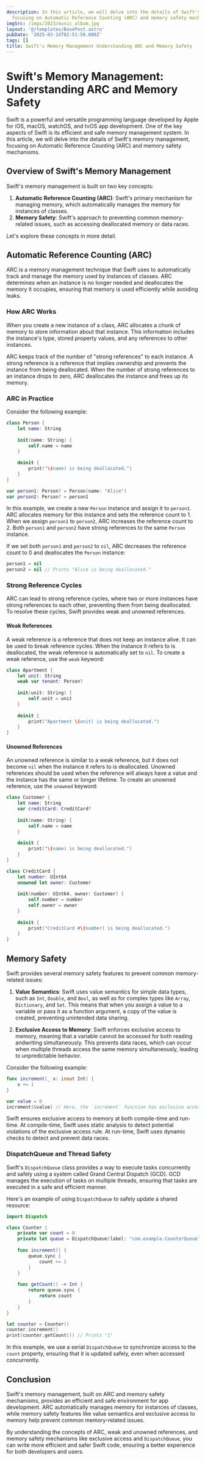 ```yaml
---
description: In this article, we will delve into the details of Swift's memory management,
  focusing on Automatic Reference Counting (ARC) and memory safety mechanisms
imgSrc: /imgs/2023/music_album.jpg
layout: '@/templates/BasePost.astro'
pubDate: '2025-03-24T02:51:50.000Z'
tags: []
title: Swift's Memory Management Understanding ARC and Memory Safety
---
```


# Swift's Memory Management: Understanding ARC and Memory Safety

Swift is a powerful and versatile programming language developed by Apple for iOS, macOS, watchOS, and tvOS app development. One of the key aspects of Swift is its efficient and safe memory management system. In this article, we will delve into the details of Swift's memory management, focusing on Automatic Reference Counting (ARC) and memory safety mechanisms.

## Overview of Swift's Memory Management

Swift's memory management is built on two key concepts:

1. **Automatic Reference Counting (ARC)**: Swift's primary mechanism for managing memory, which automatically manages the memory for instances of classes.
2. **Memory Safety**: Swift's approach to preventing common memory-related issues, such as accessing deallocated memory or data races.

Let's explore these concepts in more detail.

## Automatic Reference Counting (ARC)

ARC is a memory management technique that Swift uses to automatically track and manage the memory used by instances of classes. ARC determines when an instance is no longer needed and deallocates the memory it occupies, ensuring that memory is used efficiently while avoiding leaks.

### How ARC Works

When you create a new instance of a class, ARC allocates a chunk of memory to store information about that instance. This information includes the instance's type, stored property values, and any references to other instances.

ARC keeps track of the number of "strong references" to each instance. A strong reference is a reference that implies ownership and prevents the instance from being deallocated. When the number of strong references to an instance drops to zero, ARC deallocates the instance and frees up its memory.

### ARC in Practice

Consider the following example:

```swift
class Person {
    let name: String
    
    init(name: String) {
        self.name = name
    }
    
    deinit {
        print("\(name) is being deallocated.")
    }
}

var person1: Person? = Person(name: "Alice")
var person2: Person? = person1
```

In this example, we create a new `Person` instance and assign it to `person1`. ARC allocates memory for this instance and sets the reference count to 1. When we assign `person1` to `person2`, ARC increases the reference count to 2. Both `person1` and `person2` have strong references to the same `Person` instance.

If we set both `person1` and `person2` to `nil`, ARC decreases the reference count to 0 and deallocates the `Person` instance:

```swift
person1 = nil
person2 = nil // Prints "Alice is being deallocated."
```

### Strong Reference Cycles

ARC can lead to strong reference cycles, where two or more instances have strong references to each other, preventing them from being deallocated. To resolve these cycles, Swift provides weak and unowned references.

#### Weak References

A weak reference is a reference that does not keep an instance alive. It can be used to break reference cycles. When the instance it refers to is deallocated, the weak reference is automatically set to `nil`. To create a weak reference, use the `weak` keyword:

```swift
class Apartment {
    let unit: String
    weak var tenant: Person?
    
    init(unit: String) {
        self.unit = unit
    }
    
    deinit {
        print("Apartment \(unit) is being deallocated.")
    }
}
```

#### Unowned References

An unowned reference is similar to a weak reference, but it does not become `nil` when the instance it refers to is deallocated. Unowned references should be used when the reference will always have a value and the instance has the same or longer lifetime. To create an unowned reference, use the `unowned` keyword:

```swift
class Customer {
    let name: String
    var creditCard: CreditCard?
    
    init(name: String) {
        self.name = name
    }
    
    deinit {
        print("\(name) is being deallocated.")
    }
}

class CreditCard {
    let number: UInt64
    unowned let owner: Customer
    
    init(number: UInt64, owner: Customer) {
        self.number = number
        self.owner = owner
    }
    
    deinit {
        print("CreditCard #\(number) is being deallocated.")
    }
}
```

## Memory Safety

Swift provides several memory safety features to prevent common memory-related issues:

1. **Value Semantics**: Swift uses value semantics for simple data types, such as `Int`, `Double`, and `Bool`, as well as for complex types like `Array`, `Dictionary`, and `Set`. This means that when you assign a value to a variable or pass it as a function argument, a copy of the value is created, preventing unintended data sharing.

2. **Exclusive Access to Memory**: Swift enforces exclusive access to memory, meaning that a variable cannot be accessed for both reading andwriting simultaneously. This prevents data races, which can occur when multiple threads access the same memory simultaneously, leading to unpredictable behavior.

Consider the following example:

```swift
func increment(_ x: inout Int) {
    x += 1
}

var value = 0
increment(&value) // Here, the `increment` function has exclusive access to `value`.
```

Swift ensures exclusive access to memory at both compile-time and run-time. At compile-time, Swift uses static analysis to detect potential violations of the exclusive access rule. At run-time, Swift uses dynamic checks to detect and prevent data races.

### DispatchQueue and Thread Safety

Swift's `DispatchQueue` class provides a way to execute tasks concurrently and safely using a system called Grand Central Dispatch (GCD). GCD manages the execution of tasks on multiple threads, ensuring that tasks are executed in a safe and efficient manner.

Here's an example of using `DispatchQueue` to safely update a shared resource:

```swift
import Dispatch

class Counter {
    private var count = 0
    private let queue = DispatchQueue(label: "com.example.CounterQueue")
    
    func increment() {
        queue.sync {
            count += 1
        }
    }
    
    func getCount() -> Int {
        return queue.sync {
            return count
        }
    }
}

let counter = Counter()
counter.increment()
print(counter.getCount()) // Prints "1"
```

In this example, we use a serial `DispatchQueue` to synchronize access to the `count` property, ensuring that it is updated safely, even when accessed concurrently.

## Conclusion

Swift's memory management, built on ARC and memory safety mechanisms, provides an efficient and safe environment for app development. ARC automatically manages memory for instances of classes, while memory safety features like value semantics and exclusive access to memory help prevent common memory-related issues.

By understanding the concepts of ARC, weak and unowned references, and memory safety mechanisms like exclusive access and `DispatchQueue`, you can write more efficient and safer Swift code, ensuring a better experience for both developers and users.